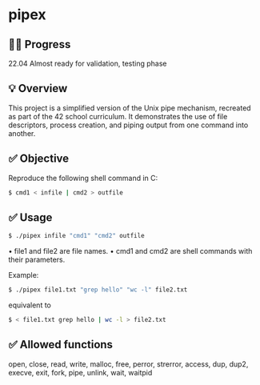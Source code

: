 # pipex

## 👩‍💻 Progress

22.04 Almost ready for validation, testing phase

## 💡 Overview

This project is a simplified version of the Unix pipe mechanism, recreated as part of the 42 school curriculum.
It demonstrates the use of file descriptors, process creation, and piping output from one command into another.

## ✅ Objective

Reproduce the following shell command in C:
```bash
$ cmd1 < infile | cmd2 > outfile
```
## ✅ Usage
```bash
$ ./pipex infile "cmd1" "cmd2" outfile
```
• file1 and file2 are file names.
• cmd1 and cmd2 are shell commands with their parameters.

Example:
```bash
$ ./pipex file1.txt "grep hello" "wc -l" file2.txt
```
equivalent to
```bash
$ < file1.txt grep hello | wc -l > file2.txt
```

## ✅ Allowed functions
open, close, read, write,
malloc, free, perror,
strerror, access, dup, dup2,
execve, exit, fork, pipe,
unlink, wait, waitpid




